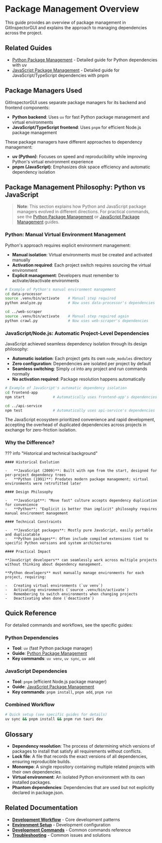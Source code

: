 # Package Management Overview

This guide provides an overview of package management in GitInspectorGUI and explains the approach to managing dependencies across the project.

## Related Guides

-   [Python Package Management](python-package-management.md) - Detailed guide for Python dependencies with uv
-   [JavaScript Package Management](javascript-package-management.md) - Detailed guide for JavaScript/TypeScript dependencies with pnpm

## Package Managers Used

GitInspectorGUI uses separate package managers for its backend and frontend components:

-   **Python backend**: Uses `uv` for fast Python package management and virtual environments
-   **JavaScript/TypeScript frontend**: Uses `pnpm` for efficient Node.js package management

These package managers have different approaches to dependency management:

-   **uv (Python)**: Focuses on speed and reproducibility while improving Python's virtual environment experience
-   **pnpm (JavaScript)**: Emphasizes disk space efficiency and automatic dependency isolation

## Package Management Philosophy: Python vs JavaScript

> **Note**: This section explains how Python and JavaScript package managers evolved in different directions. For practical commands, see the [Python Package Management](python-package-management.md) or [JavaScript Package Management](javascript-package-management.md) guides.

### Python: Manual Virtual Environment Management

Python's approach requires explicit environment management:

-   **Manual isolation**: Virtual environments must be created and activated manually
-   **Activation required**: Each project switch requires sourcing the virtual environment
-   **Explicit management**: Developers must remember to activate/deactivate environments

```bash
# Example of Python's manual environment management
cd data-processor
source .venv/bin/activate    # Manual step required
python analyze.py            # Now uses data-processor's dependencies

cd ../web-scraper
source .venv/bin/activate    # Manual step required again
python crawl.py              # Now uses web-scraper's dependencies
```

### JavaScript/Node.js: Automatic Project-Level Dependencies

JavaScript achieved seamless dependency isolation through its design philosophy:

-   **Automatic isolation**: Each project gets its own `node_modules` directory
-   **Zero configuration**: Dependencies are isolated per project by default
-   **Seamless switching**: Simply `cd` into any project and run commands normally
-   **No activation required**: Package resolution happens automatically

```bash
# Example of JavaScript's automatic dependency isolation
cd frontend-app
npm start             # Automatically uses frontend-app's dependencies

cd ../api-service
npm test              # Automatically uses api-service's dependencies
```

The JavaScript ecosystem prioritized convenience and rapid development, accepting the overhead of duplicated dependencies across projects in exchange for zero-friction isolation.

### Why the Difference?

??? info "Historical and technical background"

    #### Historical Evolution

    -   **JavaScript (2009)**: Built with npm from the start, designed for per-project dependency trees
    -   **Python (1991)**: Predates modern package management; virtual environments were retrofitted later

    #### Design Philosophy

    -   **JavaScript**: "Move fast" culture accepts dependency duplication for convenience
    -   **Python**: "Explicit is better than implicit" philosophy requires manual environment management

    #### Technical Constraints

    -   **JavaScript packages**: Mostly pure JavaScript, easily portable and duplicatable
    -   **Python packages**: Often include compiled extensions tied to specific Python versions and system architectures

    #### Practical Impact

    **JavaScript developers** can seamlessly work across multiple projects without thinking about dependency management.

    **Python developers** must manually manage environments for each project, requiring:

    -   Creating virtual environments (`uv venv`)
    -   Activating environments (`source .venv/bin/activate`)
    -   Remembering to switch environments when changing projects
    -   Deactivating when done (`deactivate`)

## Quick Reference

For detailed commands and workflows, see the specific guides:

### Python Dependencies
- **Tool**: `uv` (fast Python package manager)
- **Guide**: [Python Package Management](python-package-management.md)
- **Key commands**: `uv venv`, `uv sync`, `uv add`

### JavaScript Dependencies
- **Tool**: `pnpm` (efficient Node.js package manager)
- **Guide**: [JavaScript Package Management](javascript-package-management.md)
- **Key commands**: `pnpm install`, `pnpm add`, `pnpm run`

### Combined Workflow
```bash
# Quick setup (see specific guides for details)
uv sync && pnpm install && pnpm run tauri dev
```

## Glossary

-   **Dependency resolution**: The process of determining which versions of packages to install that satisfy all requirements without conflicts.
-   **Lock file**: A file that records the exact versions of all dependencies, ensuring reproducible builds.
-   **Monorepo**: A single repository containing multiple related projects with their own dependencies.
-   **Virtual environment**: An isolated Python environment with its own installed packages.
-   **Phantom dependencies**: Dependencies that are used but not explicitly declared in package.json.

## Related Documentation

-   **[Development Workflow](development-workflow.md)** - Core development patterns
-   **[Environment Setup](environment-setup.md)** - Development configuration
-   **[Development Commands](development-commands.md)** - Common commands reference
-   **[Troubleshooting](troubleshooting.md)** - Common issues and solutions
